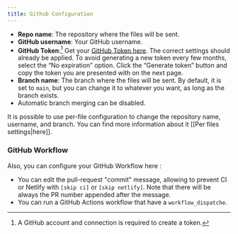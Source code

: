 ```yaml
---
title: Github Configuration
---
```


- **Repo name**: The repository where the files will be sent.
- **GitHub username**: Your GitHub username.
- **GitHub Token**:[^1] Get your [GitHub Token here](https://github.com/settings/tokens/new?scopes=repo). The correct settings should already be applied. To avoid generating a new token every few months, select the “No expiration” option. Click the “Generate token” button and copy the token you are presented with on the next page.
- **Branch name**: The branch where the files will be sent. By default, it is set to `main`, but you can change it to whatever you want, as long as the branch exists.
- Automatic branch merging can be disabled.

It is possible to use per-file configuration to change the repository name, username, and branch. You can find more information about it [[Per files settings|here]].

### GitHub Workflow

Also, you can configure your GitHub Workflow here : 
- You can edit the pull-request "commit" message, allowing to prevent CI or Netlify with `[skip ci]` or `[skip netlify]`. Note that there will be always the PR number appended after the message.
- You can run a GitHub Actions workflow that have a `workflow_dispatche`.

[^1]: A GitHub account and connection is required to create a token.